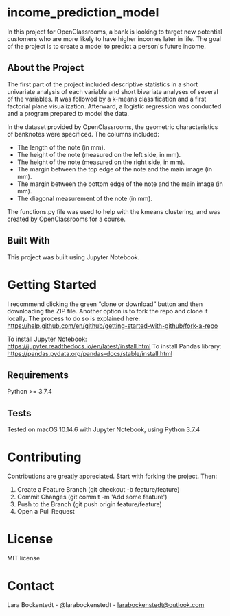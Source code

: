 # income_prediction_model
In this project for OpenClassrooms, a bank is looking to target new potential customers who are more likely to have higher incomes later in life. The goal of the project is to create a model to predict a person's future income.

## About the Project
The first part of the project included descriptive statistics in a short univariate analysis of each variable and short bivariate analyses of several of the variables. It was followed by a k-means classification and a first factorial plane visualization. Afterward, a logistic regression was conducted and a program prepared to model the data. 

In the dataset provided by OpenClassrooms, the geometric characteristics of banknotes were specificed. The columns included: 
* The length of the note (in mm).
* The height of the note (measured on the left side, in mm).
* The height of the note (measured on the right side, in mm).
* The margin between the top edge of the note and the main image (in mm).
* The margin between the bottom edge of the note and the main image (in mm).
* The diagonal measurement of the note (in mm).

The functions.py file was used to help with the kmeans clustering, and was created by OpenClassrooms for a course.

## Built With
This project was built using Jupyter Notebook.

# Getting Started
I recommend clicking the green “clone or download” button and then downloading the ZIP file. Another option is to fork the repo and clone it locally. The process to do so is explained here: https://help.github.com/en/github/getting-started-with-github/fork-a-repo

To install Jupyter Notebook: https://jupyter.readthedocs.io/en/latest/install.html
To install Pandas library: https://pandas.pydata.org/pandas-docs/stable/install.html

## Requirements
Python >= 3.7.4

## Tests
Tested on macOS 10.14.6 with Jupyter Notebook, using Python 3.7.4

# Contributing
Contributions are greatly appreciated. Start with forking the project. Then: 
1. Create a Feature Branch (git checkout -b feature/feature)
2. Commit Changes (git commit -m 'Add some feature')
3. Push to the Branch (git push origin feature/feature)
4. Open a Pull Request

# License
MIT license

# Contact
Lara Bockentedt - @larabockenstedt - larabockenstedt@outlook.com
